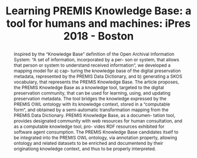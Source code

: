 ---
abstract: 'Inspired by the “Knowledge Base” definition of the Open Archival Information
  System: “A set of information, incorporated by a per- son or system, that allows
  that person or system to understand received information”, we developed a mapping
  model for a) cap- turing the knowledge base of the digital preservation metadata,
  represented by the PREMIS Data Dictionary, and b) generating a SKOS vocabulary,
  that represents the PREMIS Knowledge Base. The article proposes, the PREMIS Knowledge
  Base as a knowledge tool, targeted to the digital preservation community, that can
  be used for learning, using, and updating preservation metadata. The tool bridges
  the knowledge expressed by the PREMIS OWL ontology with its knowledge context, stored
  in a “computable form”, and obtained by a semi-automatic transformation mapping
  from the PREMIS Data Dictionary. PREMIS Knowledge Base, as a documen- tation tool,
  provides designated community with web resources for human consultation, and as
  a computable knowledge tool, pro- vides RDF resources exhibited for software agent
  consumption. The PREMIS Knowledge Base candidates itself to be integrated into the
  PREMIS OWL ontology, via annotation property, allowing ontology and related datasets
  to be enriched and documentend by their originationg knowledge context, and thus
  to be properly interpreted.'
creators:
- Di Iorio, Angela
- Schaerf, Marco
date: null
document_url: https://services.phaidra.univie.ac.at/api/object/o:923630/download
grand_parent: iPRES
institutions: []
keywords:
- boston
landing_page_url: https://phaidra.univie.ac.at/o:923630
language: eng
layout: publication
license: CC BY 4.0 International
notes_url: null
parent: iPRES 2018
presentation_url: null
size: 1023949
source_name: iPRES
title: 'Learning PREMIS Knowledge Base: a tool for humans and machines: iPres 2018
  - Boston'
type: paper
year: 2018
---